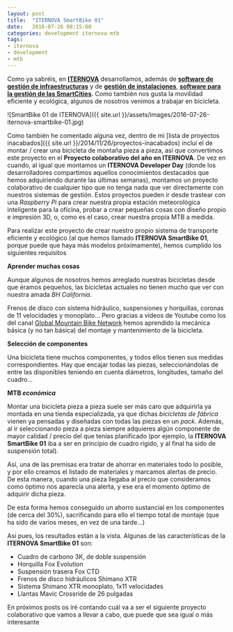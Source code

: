 ```yaml
---
layout: post
title:  "ITERNOVA SmartBike 01"
date:   2016-07-26 08:15:00
categories: development iternova mtb
tags:
- iternova
- development
- mtb
---
```


Como ya sabréis, en **[ITERNOVA](https://www.iternova.net)** desarrollamos, además de **[software de gestión de infraestructuras](https://www.iternova.net)** y de **[gestión de instalaciones](https://facilities.iternova.net)**, **[software para la gestión de las SmartCities](https://smartcities.iternova.net)**. Como también nos gusta la movilidad eficiente y ecológica, algunos de nosotros venimos a trabajar en bicicleta.

![SmartBike 01 de ITERNOVA]({{ site.url }}/assets/images/2016-07-26-iternova-smartbike-01.jpg)

Como también he comentado alguna vez, dentro de mi [lista de proyectos inacabados]({{ site.url }}/2014/11/26/proyectos-inacabados) incluí el de montar / crear una bicicleta de montaña pieza a pieza, así que convertimos este proyecto en el **Proyecto colaborativo del año en ITERNOVA**. De vez en cuando, al igual que montamos un **ITERNOVA Developer Day** (donde los desarrolladores compartimos aquellos conocimientos destacados que hemos adquiriendo durante las últimas semanas), montamos un proyecto colaborativo de cualquier tipo que no tenga nada que ver directamente con nuestros sistemas de gestión. Estos proyectos pueden ir desde trastear con una _Raspberry Pi_ para crear nuestra propia estación meteorológica inteligente para la oficina, probar a crear pequeñas cosas con diseño propio e impresión 3D, o, como es el caso, crear nuestra propia MTB a medida.

Para realizar este proyecto de crear nuestro propio sistema de transporte eficiente y ecológico (al que hemos llamado **ITERNOVA SmartBike 01**, porque puede que haya más modelos próximamente), hemos cumplido los siguientes requisitos

**Aprender muchas cosas**

Aunque algunos de nosotros hemos arreglado nuestras bicicletas desde que éramos pequeños, las bicicletas actuales no tienen mucho que ver con nuestra amada _BH California_. 

Frenos de disco con sistema hidráulico, suspensiones y horquillas, coronas de 11 velocidades y monoplato... Pero gracias a vídeos de Youtube como los del canal [Global Mountain Bike Network](https://www.youtube.com/user/globalmtb) hemos aprendido la mecánica básica (y no tan básica) del montaje y mantenimiento de la bicicleta.

**Selección de componentes**

Una bicicleta tiene muchos componentes, y todos ellos tienen sus medidas correspondientes. Hay que encajar todas las piezas, seleccionándolas de entre las disponibles teniendo en cuenta diámetros, longitudes, tamaño del cuadro...

**MTB _económica_**

Montar una bicicleta pieza a pieza suele ser más caro que adquirirla ya montada en una tienda especializada, ya que dichas _bicicletas de fábrica_ vienen ya pensadas y diseñadas con todas las piezas en un _pack_. Además, al ir seleccionando pieza a pieza siempre adquieres algún componente de mayor calidad / precio del que tenías planificado (por ejemplo, la **ITERNOVA SmartBike 01** iba a ser en principio de cuadro rígido, y al final ha sido de suspensión total).

Así, una de las premisas era tratar de ahorrar en materiales todo lo posible, y por ello creamos el listado de materiales y marcamos alertas de precio. De esta manera, cuando una pieza llegaba al precio que consideramos como óptimo nos aparecía una alerta, y ese era el momento óptimo de adquirir dicha pieza.

De esta forma hemos conseguido un ahorro sustancial en los componentes (de cerca del 30%), sacrificando para ello el tiempo total de montaje (que ha sido de varios meses, en vez de una tarde...)

Así pues, los resultados están a la vista. Algunas de las características de la **ITERNOVA SmartBike 01** son:

* Cuadro de carbono 3K, de doble suspensión
* Horquilla Fox Evolution
* Suspensión trasera Fox CTD
* Frenos de disco hidráulicos Shimano XTR
* Sistema Shimano XTR monoplato, 1x11 velocidades
* Llantas Mavic Crossride de 26 pulgadas

En próximos posts os iré contando cuál va a ser el siguiente proyecto colaborativo que vamos a llevar a cabo, que puede que sea igual o más interesante

